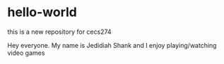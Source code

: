 # hello-world
this is a new repository for cecs274

Hey everyone. My name is Jedidiah Shank and I enjoy playing/watching video games
